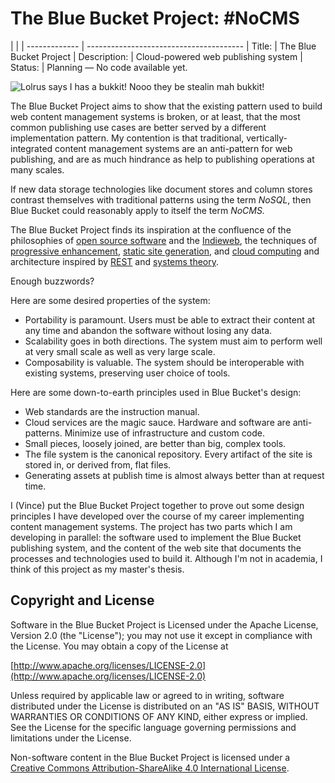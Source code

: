 # The Blue Bucket Project: #NoCMS

| | 
| ------------- | ---------------------------------------
| Title:        | The Blue Bucket Project
| Description:  | Cloud-powered web publishing system
| Status:       | Planning — No code available yet.

![Lolrus says I has a bukkit! Nooo they be stealin mah bukkit!](http://i1.kym-cdn.com/photos/images/original/000/000/026/lolrus.jpg)

The Blue Bucket Project aims to show that the existing pattern used to build web
content management systems is broken, or at least, that the most common
publishing use cases are better served by a different implementation pattern.
My contention is that traditional, vertically-integrated content management
systems are an anti-pattern for web publishing, and are as much hindrance as
help to publishing operations at many scales.

If new data storage technologies like document stores and column stores contrast
themselves with traditional patterns using the term *NoSQL*, then Blue Bucket
could reasonably apply to itself the term *NoCMS.*

The Blue Bucket Project finds its inspiration at the confluence of the
philosophies of [open source software][] and the [Indieweb][], the techniques of
[progressive enhancement][], [static site generation][], and [cloud computing][]
and architecture inspired by [REST][] and [systems theory][].

Enough buzzwords?

Here are some desired properties of the system:

* Portability is paramount. Users must be able to extract their content at any
  time and abandon the software without losing any data.
* Scalability goes in both directions. The system must aim to perform well at
  very small scale as well as very large scale.
* Composability is valuable. The system should be interoperable with existing
  systems, preserving user choice of tools.

Here are some down-to-earth principles used in Blue Bucket's design:

* Web standards are the instruction manual.
* Cloud services are the magic sauce. Hardware and software are anti-patterns.
  Minimize use of infrastructure and custom code.
* Small pieces, loosely joined, are better than big, complex tools.
* The file system is the canonical repository. Every artifact of the site is
  stored in, or derived from, flat files.
* Generating assets at publish time is almost always better than at request
  time.

I (Vince) put the Blue Bucket Project together to prove out some design
principles I have developed over the course of my career implementing content
management systems. The project has two parts which I am developing in parallel:
the software used to implement the Blue Bucket publishing system, and the
content of the web site that documents the processes and technologies used to
build it. Although I'm not in academia, I think of this project as my
master's thesis.

## Copyright and License

Software in the Blue Bucket Project is Licensed under the Apache License,
Version 2.0 (the "License"); you may not use it except in compliance with the
License. You may obtain a copy of the License at

   [http://www.apache.org/licenses/LICENSE-2.0](http://www.apache.org/licenses/LICENSE-2.0)

Unless required by applicable law or agreed to in writing, software distributed
under the License is distributed on an "AS IS" BASIS, WITHOUT WARRANTIES OR
CONDITIONS OF ANY KIND, either express or implied.  See the License for the
specific language governing permissions and limitations under the License.

Non-software content in the Blue Bucket Project is licensed under a <a rel="license" href="http://creativecommons.org/licenses/by-sa/4.0/">Creative Commons Attribution-ShareAlike 4.0 International License</a>.


[Indieweb]: https://en.wikipedia.org/wiki/IndieWeb
[open source software]: https://en.wikipedia.org/wiki/Open-source_software
[progressive enhancement]: https://en.wikipedia.org/wiki/Progressive_enhancement
[REST]: https://en.wikipedia.org/wiki/Representational_state_transfer
[static site generation]: https://en.wikipedia.org/wiki/Static_web_page
[systems theory]: https://en.wikipedia.org/wiki/Systems_theory
[cloud computing]: https://en.wikipedia.org/wiki/Cloud_computing
